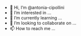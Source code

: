 - 👋 Hi, I’m @antonia-cipollini
- 👀 I’m interested in ...
- 🌱 I’m currently learning ...
- 💞️ I’m looking to collaborate on ...
- 📫 How to reach me ...

<!---
antonia-cipollini/antonia-cipollini is a ✨ special ✨ repository because its `README.md` (this file) appears on your GitHub profile.
You can click the Preview link to take a look at your changes.
--->
